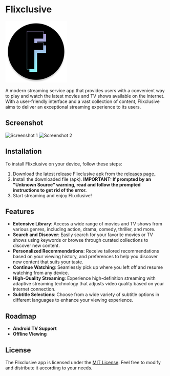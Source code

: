 # Flixclusive

![Flixclusive Logo](docs/logo.png?raw=true)

A modern streaming service app that provides users with a convenient way to play and watch the latest movies and TV shows available on the internet. With a user-friendly interface and a vast collection of content, Flixclusive aims to deliver an exceptional streaming experience to its users.


## Screenshot
![Screenshot 1](/docs/flixclusive.gif?raw=true)
![Screenshot 2](/docs/flixclusive-player.gif?raw=true)

## Installation

To install Flixclusive on your device, follow these steps:

1. Download the latest release Flixclusive apk from the [releases page.](/releases/latest).
2. Install the downloaded file (apk). **IMPORTANT: If prompted by an "Unknown Source" warning, read and follow the prompted instructions to get rid of the error.**
3. Start streaming and enjoy Flixclusive!

## Features

- **Extensive Library**: Access a wide range of movies and TV shows from various genres, including action, drama, comedy, thriller, and more.
- **Search and Discover**: Easily search for your favorite movies or TV shows using keywords or browse through curated collections to discover new content.
- **Personalized Recommendations**: Receive tailored recommendations based on your viewing history, and preferences to help you discover new content that suits your taste.
- **Continue Watching**: Seamlessly pick up where you left off and resume watching from any device.
- **High-Quality Streaming**: Experience high-definition streaming with adaptive streaming technology that adjusts video quality based on your internet connection.
- **Subtitle Selections**: Choose from a wide variety of subtitle options in different languages to enhance your viewing experience.

## Roadmap
- **Android TV Support**
- **Offline Viewing**

## License
The Flixclusive app is licensed under the [MIT License](LICENSE). Feel free to modify and distribute it according to your needs.